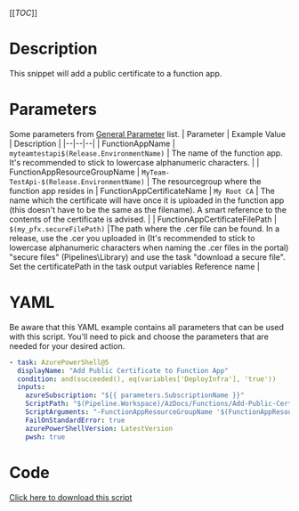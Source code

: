 [[_TOC_]]

# Description

This snippet will add a public certificate to a function app.

# Parameters

Some parameters from [General Parameter](/Azure/Azure-CLI-Snippets) list.
| Parameter | Example Value | Description |
|--|--|--|
| FunctionAppName | `myteamtestapi$(Release.EnvironmentName)` | The name of the function app. It's recommended to stick to lowercase alphanumeric characters. |
| FunctionAppResourceGroupName | `MyTeam-TestApi-$(Release.EnvironmentName)` | The resourcegroup where the function app resides in
| FunctionAppCertificateName | `My Root CA` | The name which the certificate will have once it is uploaded in the function app (this doesn't have to be the same as the filename). A smart reference to the contents of the certificate is advised. |
| FunctionAppCertificateFilePath | `$(my_pfx.secureFilePath)` |The path where the .cer file can be found. In a release, use the .cer you uploaded in (It's recommended to stick to lowercase alphanumeric characters when naming the .cer files in the portal) "secure files" (Pipelines\Library) and use the task "download a secure file". Set the certificatePath in the task output variables Reference name |

# YAML

Be aware that this YAML example contains all parameters that can be used with this script. You'll need to pick and choose the parameters that are needed for your desired action.

```yaml
- task: AzurePowerShell@5
  displayName: "Add Public Certificate to Function App"
  condition: and(succeeded(), eq(variables['DeployInfra'], 'true'))
  inputs:
    azureSubscription: "${{ parameters.SubscriptionName }}"
    ScriptPath: "$(Pipeline.Workspace)/AzDocs/Functions/Add-Public-Certificate-to-Function-App.ps1"
    ScriptArguments: "-FunctionAppResourceGroupName '$(FunctionAppResourceGroupName)' -FunctionAppName '$(FunctionAppName)' -FunctionAppCertificateName '$(FunctionAppCertificateName)' -FunctionAppCertificateFilePath '$(FunctionAppCertificateFilePath)'"
    FailOnStandardError: true
    azurePowerShellVersion: LatestVersion
    pwsh: true
```

# Code

[Click here to download this script](../../../../src/Functions/Add-Public-Certificate-to-Function-App.ps1)
